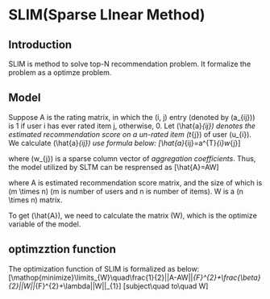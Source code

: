 # SLIM(Sparse LInear Method)

## Introduction
SLIM is method to solve top-N recommendation problem. It formalize the problem as a optimze problem.

## Model
Suppose A is the rating matrix, in which the (i, j) entry (denoted by \(a_{ij}\)) is 1 if user i has ever rated item j, otherwise, 0. Let \(\hat{a}_{ij}\) denotes the estimated recommendation score on a un-rated item \(t_{j}\) of user \(u_{i}\). We calculate \(\hat{a}_{ij}\) use formula below:
\[\hat{a}_{ij}=a^{T}_{i}w_{j}\]

where \(w_{j}\) is a sparse column vector of *aggregation coefficients*. Thus, the model utilized by SLTM can be resprensed as
\[\hat{A}=AW\]

where A is estimated recommendation score matrix, and the size of which is \(m \times n\) (m is number of users and n is number of items). W is a \(n \times n\) matrix.

To get \(\hat{A}\), we need to calculate the matrix \(W\), which is the optimize variable of the model.

## optimzztion function
The optimization function of SLIM is formalized as below:
\[\mathop{minimize}\limits_{W}\quad\frac{1}{2}||A-AW||_{F}^{2}+\frac{\beta}{2}||W||_{F}^{2}+\lambda||W||_{1}\]
\[subject\quad to\quad W\]
